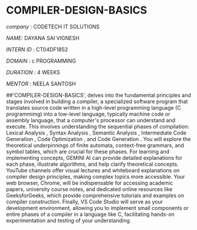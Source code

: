 # COMPILER-DESIGN-BASICS
*company* : CODETECH IT SOLUTIONS

*NAME*: DAYANA SAI VIGNESH

*INTERN ID* : CT04DF1852

*DOMAIN* : c PROGRAMMING

*DURATION* : 4 WEEKS

*MENTOR* : NEELA SANTOSH

##'COMPILER-DESIGN-BASICS', delves into the fundamental principles and stages involved in building a compiler, a specialized software program that translates source code written in a high-level programming language (C programmimg) into a low-level language, typically machine code or assembly language, that a computer's processor can understand and execute. This involves understanding the sequential phases of compilation: Lexical Analysis , Syntax Analysis , Semantic Analysis , Intermediate Code Generation , Code Optimization , and Code Generation . You will explore the theoretical underpinnings of finite automata, context-free grammars, and symbol tables, which are crucial for these phases. For learning and implementing concepts, GEMINI AI can provide detailed explanations for each phase, illustrate algorithms, and help clarify theoretical concepts. YouTube channels offer visual lectures and whiteboard explanations on compiler design principles, making complex topics more accessible. Your web browser, Chrome, will be indispensable for accessing academic papers, university course notes, and dedicated online resources like GeeksforGeeks, which provide comprehensive tutorials and examples on compiler construction. Finally, VS Code Studio will serve as your development environment, allowing you to implement small components or entire phases of a compiler in a language like C, facilitating hands-on experimentation and testing of your understanding.
